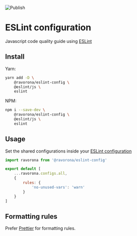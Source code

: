 ![Publish](https://github.com/ravorona/eslint-config/actions/workflows/publish.yml/badge.svg)

# ESLint configuration

Javascript code quality guide using [ESLint](https://eslint.org)

## Install

Yarn:

```bash
yarn add -D \
    @ravorona/eslint-config \
    @eslint/js \
    eslint
```

NPM:

```bash
npm i --save-dev \
    @ravorona/eslint-config \
    @eslint/js \
    eslint
```

## Usage

Set the shared configurations inside your [ESLint configuration](https://eslint.org/docs/user-guide/configuring)

```js
import ravorona from '@ravorona/eslint-config'

export default [
    ...ravorona.configs.all,
    {
        rules: {
            'no-unused-vars': 'warn'
        }
    }
]
```

## Formatting rules

Prefer [Prettier](https://prettier.io) for formatting rules.
